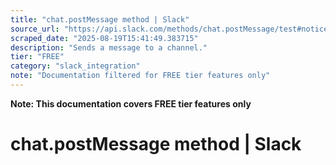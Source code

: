 ```yaml
---
title: "chat.postMessage method | Slack"
source_url: "https://api.slack.com/methods/chat.postMessage/test#notices"
scraped_date: "2025-08-19T15:41:49.383715"
description: "Sends a message to a channel."
tier: "FREE"
category: "slack_integration"
note: "Documentation filtered for FREE tier features only"
---
```

**Note: This documentation covers FREE tier features only**

# chat.postMessage method | Slack

